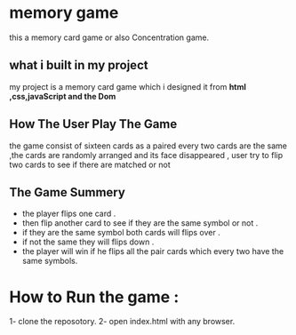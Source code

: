 # memory game 
this a memory card game  or also Concentration game.
## what i built in my project ##
my project is a memory card game which i designed it from **html ,css,javaScript and the Dom**
## How The User Play The Game ##
the game consist of sixteen cards as a paired every two cards are the same ,the cards are randomly arranged and its face disappeared ,
user try to flip two cards to see if there are matched or not 
## The Game Summery ##
* the player flips one card .
* then flip another card to see if they are the same symbol or not .
* if they are the same symbol both cards will flips  over .
* if not the same they will flips down .
* the player will win if he flips all the pair cards which every two have the same symbols.
# How to Run the game :
1- clone the reposotory.
2- open index.html with any browser.

